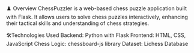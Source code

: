♟️ Overview
ChessPuzzler is a web-based chess puzzle application built with Flask. It allows users to solve chess puzzles interactively, enhancing their tactical skills and understanding of chess strategies.

🛠️Technologies Used
Backend: Python with Flask
Frontend: HTML, CSS, JavaScript
Chess Logic: chessboard-js library
Dataset: Lichess Database
